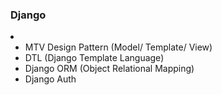 ### Django <br>

<li>
  
- MTV Design Pattern (Model/ Template/ View)
- DTL (Django Template Language)
- Django ORM (Object Relational Mapping)
- Django Auth

</li>
